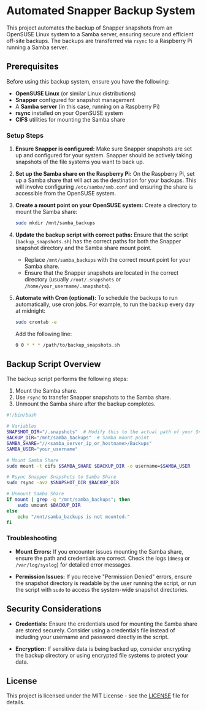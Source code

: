 
# Automated Snapper Backup System

This project automates the backup of Snapper snapshots from an OpenSUSE Linux system to a Samba server, ensuring secure and efficient off-site backups. The backups are transferred via `rsync` to a Raspberry Pi running a Samba server.

## Prerequisites

Before using this backup system, ensure you have the following:

- **OpenSUSE Linux** (or similar Linux distributions)
- **Snapper** configured for snapshot management
- A **Samba server** (in this case, running on a Raspberry Pi)
- **rsync** installed on your OpenSUSE system
- **CIFS** utilities for mounting the Samba share

### Setup Steps

1. **Ensure Snapper is configured:**
   Make sure Snapper snapshots are set up and configured for your system. Snapper should be actively taking snapshots of the file systems you want to back up.

2. **Set up the Samba share on the Raspberry Pi:**
   On the Raspberry Pi, set up a Samba share that will act as the destination for your backups. This will involve configuring `/etc/samba/smb.conf` and ensuring the share is accessible from the OpenSUSE system.

3. **Create a mount point on your OpenSUSE system:**
   Create a directory to mount the Samba share:

   ```bash
   sudo mkdir /mnt/samba_backups
   ```

4. **Update the backup script with correct paths:**
   Ensure that the script (`backup_snapshots.sh`) has the correct paths for both the Snapper snapshot directory and the Samba share mount point.

   - Replace `/mnt/samba_backups` with the correct mount point for your Samba share.
   - Ensure that the Snapper snapshots are located in the correct directory (usually `/root/.snapshots` or `/home/your_username/.snapshots`).

5. **Automate with Cron (optional):**
   To schedule the backups to run automatically, use cron jobs. For example, to run the backup every day at midnight:

   ```bash
   sudo crontab -e
   ```

   Add the following line:

   ```bash
   0 0 * * * /path/to/backup_snapshots.sh
   ```

## Backup Script Overview

The backup script performs the following steps:

1. Mount the Samba share.
2. Use `rsync` to transfer Snapper snapshots to the Samba share.
3. Unmount the Samba share after the backup completes.

```bash
#!/bin/bash

# Variables
SNAPSHOT_DIR="/.snapshots"  # Modify this to the actual path of your Snapper snapshots
BACKUP_DIR="/mnt/samba_backups"  # Samba mount point
SAMBA_SHARE="//<samba_server_ip_or_hostname>/Backups"
SAMBA_USER="your_username"

# Mount Samba Share
sudo mount -t cifs $SAMBA_SHARE $BACKUP_DIR -o username=$SAMBA_USER

# Rsync Snapper Snapshots to Samba Share
sudo rsync -avz $SNAPSHOT_DIR $BACKUP_DIR

# Unmount Samba Share
if mount | grep -q "/mnt/samba_backups"; then
    sudo umount $BACKUP_DIR
else
    echo "/mnt/samba_backups is not mounted."
fi
```

### Troubleshooting

- **Mount Errors:** If you encounter issues mounting the Samba share, ensure the path and credentials are correct. Check the logs (`dmesg` or `/var/log/syslog`) for detailed error messages.
  
- **Permission Issues:** If you receive "Permission Denied" errors, ensure the snapshot directory is readable by the user running the script, or run the script with `sudo` to access the system-wide snapshot directories.

## Security Considerations

- **Credentials:** Ensure the credentials used for mounting the Samba share are stored securely. Consider using a credentials file instead of including your username and password directly in the script.

- **Encryption:** If sensitive data is being backed up, consider encrypting the backup directory or using encrypted file systems to protect your data.

## License

This project is licensed under the MIT License - see the [LICENSE](LICENSE) file for details.
